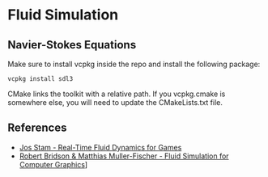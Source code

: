# Fluid Simulation

## Navier-Stokes Equations

Make sure to install vcpkg inside the repo and install the following package:
```
vcpkg install sdl3
```

CMake links the toolkit with a relative path. If you vcpkg.cmake is somewhere else, you will need to update the CMakeLists.txt file.


## References
- [Jos Stam - Real-Time Fluid Dynamics for Games](https://www.dgp.toronto.edu/public_user/stam/reality/Research/pdf/GDC03.pdf)
- [Robert Bridson & Matthias Muller-Fischer - Fluid Simulation for Computer Graphics](https://www.cs.ubc.ca/~rbridson/fluidsimulation/fluids_notes.pdf)]